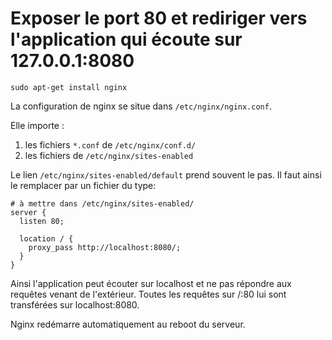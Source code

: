 # Exposer le port 80 et rediriger vers l'application qui écoute sur 127.0.0.1:8080

`sudo apt-get install nginx`

La configuration de nginx se situe dans `/etc/nginx/nginx.conf`.

Elle importe :

1) les fichiers `*.conf` de `/etc/nginx/conf.d/`
2) les fichiers de `/etc/nginx/sites-enabled`

Le lien `/etc/nginx/sites-enabled/default` prend souvent le pas. Il faut ainsi le remplacer par un fichier
du type: 

```
# à mettre dans /etc/nginx/sites-enabled/
server {
  listen 80;

  location / {
    proxy_pass http://localhost:8080/;
  }
}
```

Ainsi l'application peut écouter sur localhost et ne pas répondre aux requêtes venant de l'extérieur. Toutes les requêtes sur /:80 lui sont transférées sur localhost:8080.

Nginx redémarre automatiquement au reboot du serveur.